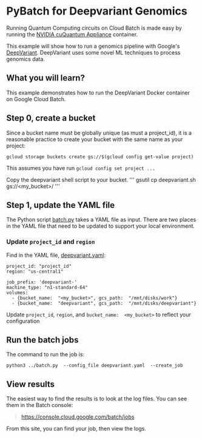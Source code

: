# PyBatch for Deepvariant Genomics

Running Quantum Computing circuits on Cloud Batch is made easy by running the [NVIDIA cuQuantum Appliance](https://catalog.ngc.nvidia.com/orgs/nvidia/containers/cuquantum-appliance) container.

This example will show how to run a genomics pipeline with Google's [DeepVariant](https://blog.research.google/2017/12/deepvariant-highly-accurate-genomes.html). DeepVariant uses some novel ML techniques to process genomics data.

## What you will learn?
This example demonstrates how to run the DeepVariant Docker container on Google Cloud Batch. 

## Step 0, create a bucket
Since a bucket name must be globally unique (as must a project_id), it is a reasonable practice to create your bucket with the same name as your project:
```
gcloud storage buckets create gs://$(gcloud config get-value project)
```
This assumes you have run `gcloud config set project ...`

Copy the deepvariant shell script to your bucket.
'''
gsutil cp deepvariant.sh gs://<my_bucket>/ 
'''


## Step 1, update the YAML file
The Python script [batch.py](../batch.py) takes a YAML file as input. There are two places in the YAML file that need to be updated to support your local environment.

### Update `project_id` and `region`
Find in the YAML file, [deepvariant.yaml](deepvariant.yaml):
```
project_id: "project_id"
region: "us-central1"

job_prefix: 'deepvariant-'
machine_type: "n1-standard-64"
volumes:
  - {bucket_name:  "<my_bucket>", gcs_path:  "/mnt/disks/work"}
  - {bucket_name:  "deepvariant", gcs_path:  "/mnt/disks/deepvariant"}
```
Update `project_id`, `region`, and `bucket_name:  <my_bucket>` to reflect your configuration

## Run the batch jobs
The command to run the job is:
```
python3 ../batch.py  --config_file deepvariant.yaml  --create_job 
```
## View results
The easiest way to find the results is to look at the log files. You can see them in the Batch console:
> https://console.cloud.google.com/batch/jobs

From this site, you can find your job, then view the logs.
